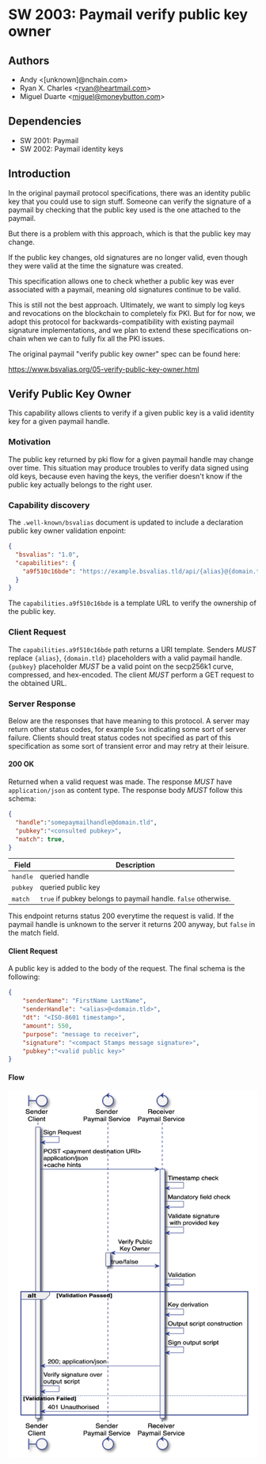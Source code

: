 # SW 2003: Paymail verify public key owner

## Authors

* Andy &lt;[unknown]@nchain.com&gt;
* Ryan X. Charles &lt;ryan@heartmail.com&gt;
* Miguel Duarte &lt;miguel@moneybutton.com&gt;

## Dependencies

* SW 2001: Paymail
* SW 2002: Paymail identity keys

## Introduction

In the original paymail protocol specifications, there was an identity public
key that you could use to sign stuff. Someone can verify the signature of a
paymail by checking that the public key used is the one attached to the paymail.

But there is a problem with this approach, which is that the public key may
change.

If the public key changes, old signatures are no longer valid, even though they
were valid at the time the signature was created.

This specification allows one to check whether a public key was ever associated
with a paymail, meaning old signatures continue to be valid.

This is still not the best approach. Ultimately, we want to simply log keys and
revocations on the blockchain to completely fix PKI. But for for now, we adopt
this protocol for backwards-compatibility with existing paymail signature
implementations, and we plan to extend these specifications on-chain when we can
to fully fix all the PKI issues.

The original paymail "verify public key owner" spec can be found here:

https://www.bsvalias.org/05-verify-public-key-owner.html

## Verify Public Key Owner

This capability allows clients to verify if a given public key is a valid identity key for a given paymail handle.

### Motivation

The public key returned by pki flow for a given paymail handle may change over time. This situation may produce troubles to verify data signed using old keys, because even having the keys, the verifier doesn't know if the public key actually belongs to the right user.

### Capability discovery

The `.well-known/bsvalias` document is updated to include a declaration public key owner validation enpoint:

```json
{
  "bsvalias": "1.0",
  "capabilities": {
    "a9f510c16bde": "https://example.bsvalias.tld/api/{alias}@{domain.tld}/{pubkey}"
  }
}
```

The `capabilities.a9f510c16bde` is a template URL to verify the ownership of the public key.

### Client Request

The `capabilities.a9f510c16bde` path returns a URI template. Senders _MUST_ replace `{alias}`, `{domain.tld}` placeholders with a valid paymail handle. `{pubkey}` placeholder _MUST_ be a valid point on the secp256k1 curve, compressed, and hex-encoded. The client _MUST_ perform a GET request to the obtained URL.

### Server Response

Below are the responses that have meaning to this protocol. A server may return other status codes, for example `5xx` indicating some sort of server failure. Clients should treat status codes not specified as part of this specification as some sort of transient error and may retry at their leisure.

#### 200 OK

Returned when a valid request was made. The response _MUST_ have `application/json` as content type. The response body _MUST_ follow this schema:

```json
{
  "handle":"somepaymailhandle@domain.tld",
  "pubkey":"<consulted pubkey>",
  "match": true,
}
```

| Field         |  Description |
|---------------|--------------|
| `handle`   | queried handle |
| `pubkey` | queried public key |
| `match` | `true` if pubkey belongs to paymail handle. `false` otherwise. |

This endpoint returns status 200 everytime the request is valid. If the paymail handle is unknown to the server it returns 200 anyway, but `false` in the match field.

#### Client Request

A public key is added to the body of the request. The final schema is the following:

```json
{
    "senderName": "FirstName LastName",
    "senderHandle": "<alias>@<domain.tld>",
    "dt": "<ISO-8601 timestamp>",
    "amount": 550,
    "purpose": "message to receiver",
    "signature": "<compact Stamps message signature>",
    "pubkey":"<valid public key>"
}
```

#### Flow

![Verify public key flow](./SW-2003-verify-public-key-flow.png)